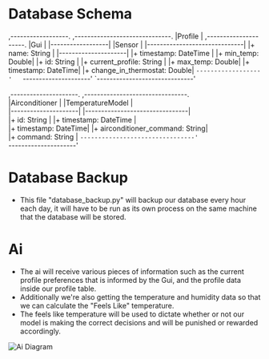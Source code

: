 # Database Schema

 ,------------------.                             ,------------------------------.
 |Profile           |   ,---------------------.   |Gui                           |
 |------------------|   |Sensor               |   |------------------------------|
 |+ name: String    |   |---------------------|   |+ timestamp: DateTime         |
 |+ min_temp: Double|   |+ id: String         |   |+ current_profile: String     |
 |+ max_temp: Double|   |+ timestamp: DateTime|   |+ change_in_thermostat: Double|
 `------------------'   `---------------------'   `------------------------------'
                                                                                  
                                                                                  
,---------------------.  ,--------------------------------.                       
|Airconditioner       |  |TemperatureModel                |                       
|---------------------|  |--------------------------------|                       
|+ id: String         |  |+ timestamp: DateTime           |                       
|+ timestamp: DateTime|  |+ airconditioner_command: String|                       
|+ command: String    |  `--------------------------------'                       
`---------------------'                                                           



# Database Backup
* This file "database_backup.py" will backup our database every hour each day, it will have to be run as its own process on the same machine that the database will be stored.

# Ai
* The ai will receive various pieces of information such as the current profile preferences that is informed by the Gui, and the profile data inside our profile table.
* Additionally we're also getting the temperature and humidity data so that we can calculate the "Feels Like" temperature.
* The feels like temperature will be used to dictate whether or not our model is making the correct decisions and will be punished or rewarded accordingly.

![Ai Diagram](https://github.com/KevMP/smart-home-automation/assets/100045145/e37b8a81-a3e7-478f-8c74-651d062369be)
